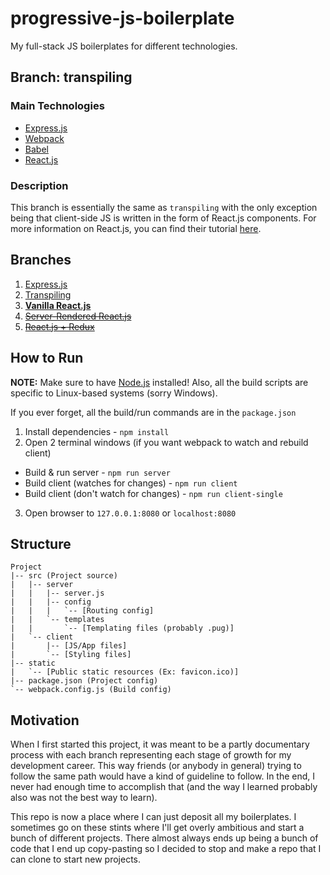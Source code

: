 # progressive-js-boilerplate

My full-stack JS boilerplates for different technologies.

## Branch: transpiling

### Main Technologies
- [Express.js](http://expressjs.com/)
- [Webpack](https://webpack.github.io/)
- [Babel](https://babeljs.io/)
- [React.js](https://facebook.github.io/react/)

### Description
This branch is essentially the same as `transpiling` with the only exception
being that client-side JS is written in the form of React.js components. For
more information on React.js, you can find their tutorial
[here](https://facebook.github.io/react/docs/tutorial.html).

## Branches

1. [Express.js](../../tree/express)
2. [Transpiling](../../tree/transpiling)
3. **[Vanilla React.js](../../tree/react)**
4. ~~[Server-Rendered React.js](../../tree/server-rendered-react)~~
5. ~~[React.js + Redux](../../tree/reactredux)~~

## How to Run

**NOTE:** Make sure to have [Node.js](https://nodejs.org/en/) installed!
Also, all the build scripts are specific to Linux-based systems (sorry Windows).

If you ever forget, all the build/run commands are in the `package.json`

1. Install dependencies - `npm install`
2. Open 2 terminal windows (if you want webpack to watch and rebuild client)
 * Build & run server - `npm run server`
 * Build client (watches for changes) - `npm run client`
 * Build client (don't watch for changes) - `npm run client-single`
3. Open browser to `127.0.0.1:8080` or `localhost:8080`

## Structure
```
Project
|-- src (Project source)
|   |-- server
|   |   |-- server.js
|   |   |-- config
|   |   |   `-- [Routing config]
|   |   `-- templates
|   |       `-- [Templating files (probably .pug)]
|   `-- client
|       |-- [JS/App files]
|       `-- [Styling files]
|-- static
|   `-- [Public static resources (Ex: favicon.ico)]
|-- package.json (Project config)
`-- webpack.config.js (Build config)
```

## Motivation

When I first started this project, it was meant to be a partly documentary process with each branch representing each stage of growth for my development career. This way friends (or anybody in general) trying to follow the same path would have a kind of guideline to follow. In the end, I never had enough time to accomplish that (and the way I learned probably also was not the best way to learn). 

This repo is now a place where I can just deposit all my boilerplates. I sometimes go on these stints where I'll get overly ambitious and start a bunch of different projects. There almost always ends up being a bunch of code that I end up copy-pasting so I decided to stop and make a  repo that I can clone to start new projects.